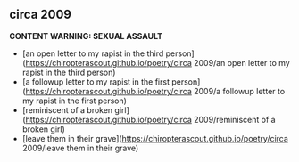 ## circa 2009

**CONTENT WARNING: SEXUAL ASSAULT**

* [an open letter to my rapist in the third person](https://chiropterascout.github.io/poetry/circa 2009/an open letter to my rapist in the third person)
* [a followup letter to my rapist in the first person](https://chiropterascout.github.io/poetry/circa 2009/a followup letter to my rapist in the first person)
* [reminiscent of a broken girl](https://chiropterascout.github.io/poetry/circa 2009/reminiscent of a broken girl)
* [leave them in their grave](https://chiropterascout.github.io/poetry/circa 2009/leave them in their grave)
